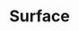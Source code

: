 ---
title: Surface
crosslinks:
- u_imguralbumbot
- Windows10
- SurfaceGaming
- youtubefactsbot
- autotldr
- SurfaceLinux
- hardwareswap
- xkcd
- windowsinsiders
- OneNote
- IAmA
- apple
- Dell
- MassdropBot
- bashonubuntuonwindows
- livven
- MechanicalKeyboards
- youtubot
- Android
- eGPU
---